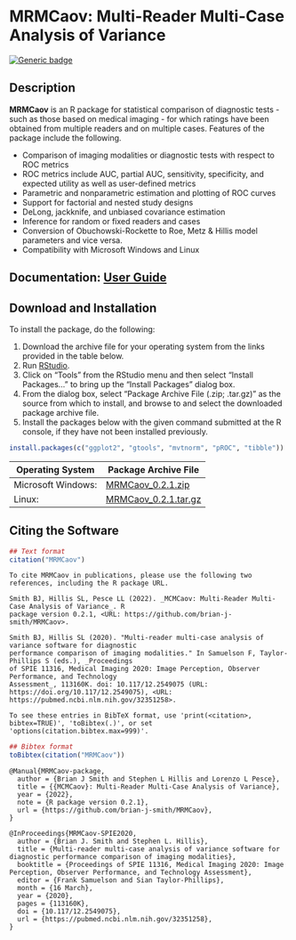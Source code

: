 MRMCaov: Multi-Reader Multi-Case Analysis of Variance
================

[![Generic
badge](https://img.shields.io/badge/docs-online-green.svg)](https://brian-j-smith.github.io/MRMCaov/)

## Description

**MRMCaov** is an R package for statistical comparison of diagnostic
tests - such as those based on medical imaging - for which ratings have
been obtained from multiple readers and on multiple cases. Features of
the package include the following.

-   Comparison of imaging modalities or diagnostic tests with respect to
    ROC metrics
-   ROC metrics include AUC, partial AUC, sensitivity, specificity, and
    expected utility as well as user-defined metrics
-   Parametric and nonparametric estimation and plotting of ROC curves
-   Support for factorial and nested study designs
-   DeLong, jackknife, and unbiased covariance estimation
-   Inference for random or fixed readers and cases
-   Conversion of Obuchowski-Rockette to Roe, Metz & Hillis model
    parameters and vice versa.
-   Compatibility with Microsoft Windows and Linux

## Documentation: [User Guide](https://brian-j-smith.github.io/MRMCaov/using.html)

## Download and Installation

To install the package, do the following:

1.  Download the archive file for your operating system from the links
    provided in the table below.
2.  Run [RStudio](https://www.rstudio.com/products/rstudio/).
3.  Click on “Tools” from the RStudio menu and then select “Install
    Packages…” to bring up the “Install Packages” dialog box.
4.  From the dialog box, select “Package Archive File (.zip; .tar.gz)”
    as the source from which to install, and browse to and select the
    downloaded package archive file.
5.  Install the packages below with the given command submitted at the R
    console, if they have not been installed previously.

``` r
install.packages(c("ggplot2", "gtools", "mvtnorm", "pROC", "tibble"))
```

| Operating System   | Package Archive File                                                                                           |
|--------------------|----------------------------------------------------------------------------------------------------------------|
| Microsoft Windows: | [MRMCaov_0.2.1.zip](https://github.com/brian-j-smith/MRMCaov/releases/download/v0.2.1/MRMCaov_0.2.1.zip)       |
| Linux:             | [MRMCaov_0.2.1.tar.gz](https://github.com/brian-j-smith/MRMCaov/releases/download/v0.2.1/MRMCaov_0.2.1.tar.gz) |

## Citing the Software

``` r
## Text format
citation("MRMCaov")
```


    To cite MRMCaov in publications, please use the following two references, including the R package URL.

    Smith BJ, Hillis SL, Pesce LL (2022). _MCMCaov: Multi-Reader Multi-Case Analysis of Variance_. R
    package version 0.2.1, <URL: https://github.com/brian-j-smith/MRMCaov>.

    Smith BJ, Hillis SL (2020). "Multi-reader multi-case analysis of variance software for diagnostic
    performance comparison of imaging modalities." In Samuelson F, Taylor-Phillips S (eds.), _Proceedings
    of SPIE 11316, Medical Imaging 2020: Image Perception, Observer Performance, and Technology
    Assessment_, 113160K. doi: 10.117/12.2549075 (URL: https://doi.org/10.117/12.2549075), <URL:
    https://pubmed.ncbi.nlm.nih.gov/32351258>.

    To see these entries in BibTeX format, use 'print(<citation>, bibtex=TRUE)', 'toBibtex(.)', or set
    'options(citation.bibtex.max=999)'.

``` r
## Bibtex format
toBibtex(citation("MRMCaov"))
```

    @Manual{MRMCaov-package,
      author = {Brian J Smith and Stephen L Hillis and Lorenzo L Pesce},
      title = {{MCMCaov}: Multi-Reader Multi-Case Analysis of Variance},
      year = {2022},
      note = {R package version 0.2.1},
      url = {https://github.com/brian-j-smith/MRMCaov},
    }

    @InProceedings{MRMCaov-SPIE2020,
      author = {Brian J. Smith and Stephen L. Hillis},
      title = {Multi-reader multi-case analysis of variance software for diagnostic performance comparison of imaging modalities},
      booktitle = {Proceedings of SPIE 11316, Medical Imaging 2020: Image Perception, Observer Performance, and Technology Assessment},
      editor = {Frank Samuelson and Sian Taylor-Phillips},
      month = {16 March},
      year = {2020},
      pages = {113160K},
      doi = {10.117/12.2549075},
      url = {https://pubmed.ncbi.nlm.nih.gov/32351258},
    }
